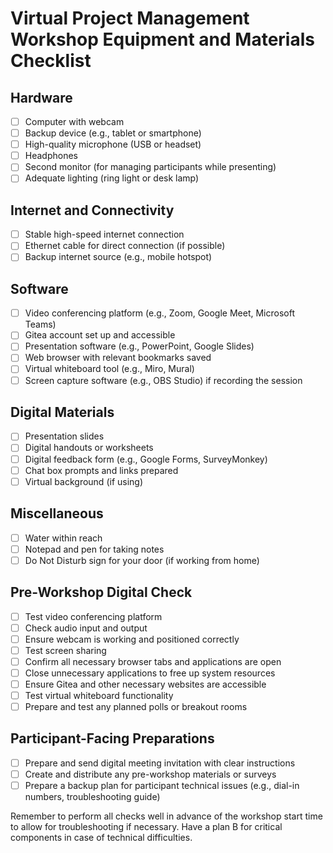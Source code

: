 # Virtual Project Management Workshop Equipment and Materials Checklist

## Hardware

- [ ] Computer with webcam
- [ ] Backup device (e.g., tablet or smartphone)
- [ ] High-quality microphone (USB or headset)
- [ ] Headphones
- [ ] Second monitor (for managing participants while presenting)
- [ ] Adequate lighting (ring light or desk lamp)

## Internet and Connectivity

- [ ] Stable high-speed internet connection
- [ ] Ethernet cable for direct connection (if possible)
- [ ] Backup internet source (e.g., mobile hotspot)

## Software

- [ ] Video conferencing platform (e.g., Zoom, Google Meet, Microsoft Teams)
- [ ] Gitea account set up and accessible
- [ ] Presentation software (e.g., PowerPoint, Google Slides)
- [ ] Web browser with relevant bookmarks saved
- [ ] Virtual whiteboard tool (e.g., Miro, Mural)
- [ ] Screen capture software (e.g., OBS Studio) if recording the session

## Digital Materials

- [ ] Presentation slides
- [ ] Digital handouts or worksheets
- [ ] Digital feedback form (e.g., Google Forms, SurveyMonkey)
- [ ] Chat box prompts and links prepared
- [ ] Virtual background (if using)

## Miscellaneous

- [ ] Water within reach
- [ ] Notepad and pen for taking notes
- [ ] Do Not Disturb sign for your door (if working from home)

## Pre-Workshop Digital Check

- [ ] Test video conferencing platform
- [ ] Check audio input and output
- [ ] Ensure webcam is working and positioned correctly
- [ ] Test screen sharing
- [ ] Confirm all necessary browser tabs and applications are open
- [ ] Close unnecessary applications to free up system resources
- [ ] Ensure Gitea and other necessary websites are accessible
- [ ] Test virtual whiteboard functionality
- [ ] Prepare and test any planned polls or breakout rooms

## Participant-Facing Preparations

- [ ] Prepare and send digital meeting invitation with clear instructions
- [ ] Create and distribute any pre-workshop materials or surveys
- [ ] Prepare a backup plan for participant technical issues (e.g., dial-in numbers, troubleshooting guide)

Remember to perform all checks well in advance of the workshop start time to allow for troubleshooting if necessary. Have a plan B for critical components in case of technical difficulties.

